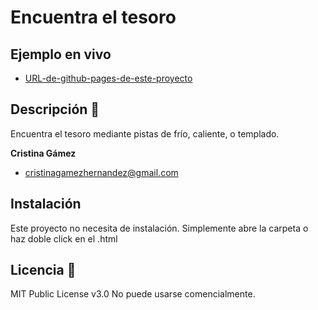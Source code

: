 # Encuentra el tesoro


## Ejemplo en vivo

- [URL-de-github-pages-de-este-proyecto](URL-de-github-pages-de-este-proyecto)

## Descripción 📑

Encuentra el tesoro mediante pistas de frío, caliente, o templado.

**Cristina Gámez**

- [cristinagamezhernandez@gmail.com](cristinagamezhernandez@gmail.com)
## Instalación

Este proyecto no necesita de instalación. Simplemente abre la carpeta o haz doble click en el .html

## Licencia 📄

MIT Public License v3.0
No puede usarse comencialmente.
